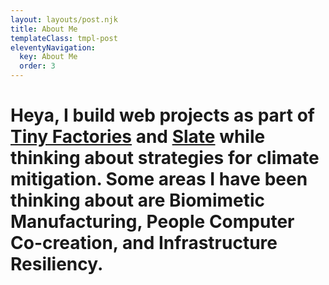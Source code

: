 ```yaml
---
layout: layouts/post.njk
title: About Me
templateClass: tmpl-post
eleventyNavigation:
  key: About Me
  order: 3
---
```


<h1 class="center w-100">
Heya, I build web projects as part of <a href="https://tinyfactories.space">Tiny Factories</a> and <a  href="https://slate.host">Slate</a> while thinking about strategies for climate mitigation. Some areas I have been thinking about are <a>Biomimetic Manufacturing</a>, People Computer Co-creation, and Infrastructure Resiliency.
</h1>
